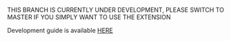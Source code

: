 THIS BRANCH IS CURRENTLY UNDER DEVELOPMENT, PLEASE SWITCH TO MASTER IF YOU SIMPLY WANT TO USE THE EXTENSION

Development guide is available [HERE](https://github.com/erichlotto/play-music-lyrics-fetcher/wiki/Development-guide)
